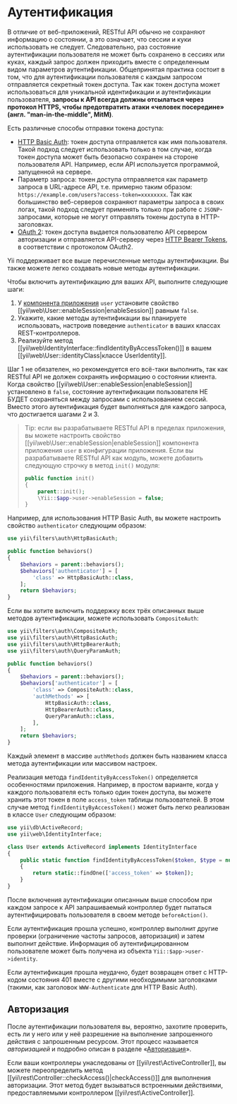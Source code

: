 Аутентификация
==============

В отличие от веб-приложений, RESTful API обычно не сохраняют информацию о состоянии, а это означает, что сессии и куки
использовать не следует. Следовательно, раз состояние аутентификации пользователя не может быть сохранено в сессиях или куках,
каждый запрос должен приходить вместе с определенным видом параметров аутентификации. Общепринятая практика состоит в том,
что для аутентификации пользователя с каждым запросом отправляется секретный токен доступа. Так как токен доступа
может использоваться для уникальной идентификации и аутентификации пользователя, **запросы к API всегда должны отсылаться
через протокол HTTPS, чтобы предотвратить атаки «человек посередине» (англ. "man-in-the-middle", MitM)**.

Есть различные способы отправки токена доступа:

* [HTTP Basic Auth](http://en.wikipedia.org/wiki/Basic_access_authentication): токен доступа
  отправляется как имя пользователя. Такой подход следует использовать только в том случае, когда токен доступа может быть безопасно сохранен
  на стороне пользователя API. Например, если API используется программой, запущенной на сервере.
* Параметр запроса: токен доступа отправляется как параметр запроса в URL-адресе API, т.е. примерно таким образом:
  `https://example.com/users?access-token=xxxxxxxx`. Так как большинство веб-серверов сохраняют параметры запроса в своих логах,
  такой подход следует применять только при работе с `JSONP`-запросами, которые не могут отправлять токены доступа
 в HTTP-заголовках.
* [OAuth 2](http://oauth.net/2/): токен доступа выдается пользователю API сервером авторизации
  и отправляется API-серверу через [HTTP Bearer Tokens](http://tools.ietf.org/html/rfc6750),
  в соответствии с протоколом OAuth2.

Yii поддерживает все выше перечисленные методы аутентификации. Вы также можете легко создавать новые методы аутентификации.

Чтобы включить аутентификацию для ваших API, выполните следующие шаги:

1. У [компонента приложения](structure-application-components.md) `user` установите свойство
   [[yii\web\User::enableSession|enableSession]] равным `false`.
2. Укажите, какие методы аутентификации вы планируете использовать, настроив поведение `authenticator`
   в ваших классах REST-контроллеров.
3. Реализуйте метод [[yii\web\IdentityInterface::findIdentityByAccessToken()]] в вашем [[yii\web\User::identityClass|классе UserIdentity]].

Шаг 1 не обязателен, но рекомендуется его всё-таки выполнить, так как RESTful API не должен сохранять информацию о
состоянии клиента. Когда свойство [[yii\web\User::enableSession|enableSession]] установлено в `false`, состояние
аутентификации пользователя НЕ БУДЕТ сохраняться между запросами с использованием сессий. Вместо этого аутентификация
будет выполняться для каждого запроса, что достигается шагами 2 и 3.

> Tip: если вы разрабатываете RESTful API в пределах приложения, вы можете настроить свойство
> [[yii\web\User::enableSession|enableSession]] компонента приложения `user` в конфигурации приложения. Если вы
> разрабатываете RESTful API как модуль, можете добавить следующую строчку в метод `init()` модуля:
>
> ```php
> public function init()
> {
>     parent::init();
>     \Yii::$app->user->enableSession = false;
> }
> ```

Например, для использования HTTP Basic Auth, вы можете настроить свойство `authenticator` следующим образом:

```php
use yii\filters\auth\HttpBasicAuth;

public function behaviors()
{
    $behaviors = parent::behaviors();
    $behaviors['authenticator'] = [
        'class' => HttpBasicAuth::class,
    ];
    return $behaviors;
}
```

Если вы хотите включить поддержку всех трёх описанных выше методов аутентификации, можете использовать `CompositeAuth`:

```php
use yii\filters\auth\CompositeAuth;
use yii\filters\auth\HttpBasicAuth;
use yii\filters\auth\HttpBearerAuth;
use yii\filters\auth\QueryParamAuth;

public function behaviors()
{
    $behaviors = parent::behaviors();
    $behaviors['authenticator'] = [
        'class' => CompositeAuth::class,
        'authMethods' => [
            HttpBasicAuth::class,
            HttpBearerAuth::class,
            QueryParamAuth::class,
        ],
    ];
    return $behaviors;
}
```

Каждый элемент в массиве `authMethods` должен быть названием класса метода аутентификации или массивом настроек.


Реализация метода `findIdentityByAccessToken()` определяется особенностями приложения. Например, в простом варианте,
когда у каждого пользователя есть только один токен доступа, вы можете хранить этот токен в поле `access_token`
таблицы пользователей. В этом случае метод `findIdentityByAccessToken()` может быть легко реализован в классе `User` следующим образом:

```php
use yii\db\ActiveRecord;
use yii\web\IdentityInterface;

class User extends ActiveRecord implements IdentityInterface
{
    public static function findIdentityByAccessToken($token, $type = null)
    {
        return static::findOne(['access_token' => $token]);
    }
}
```

После включения аутентификации описанным выше способом при каждом запросе к API запрашиваемый контроллер
будет пытаться аутентифицировать пользователя в своем методе `beforeAction()`.

Если аутентификация прошла успешно, контроллер выполнит другие проверки (ограничение частоты запросов, авторизация)
и затем выполнит действие. Информация об аутентифицированном пользователе может быть получена из объекта `Yii::$app->user->identity`.

Если аутентификация прошла неудачно, будет возвращен ответ с HTTP-кодом состояния 401 вместе с другими необходимыми заголовками
(такими, как заголовок `WWW-Authenticate` для HTTP Basic Auth).


## Авторизация <span id="authorization"></span>

После аутентификации пользователя вы, вероятно, захотите проверить, есть ли у него или у неё разрешение на выполнение запрошенного
действия с запрошенным ресурсом. Этот процесс называется *авторизацией* и подробно описан
в разделе «[Авторизация](security-authorization.md)».

Если ваши контроллеры унаследованы от [[yii\rest\ActiveController]], вы можете переопределить
метод [[yii\rest\Controller::checkAccess()|checkAccess()]] для выполнения авторизации. Этот метод будет вызываться
встроенными действиями, предоставляемыми контроллером [[yii\rest\ActiveController]].
